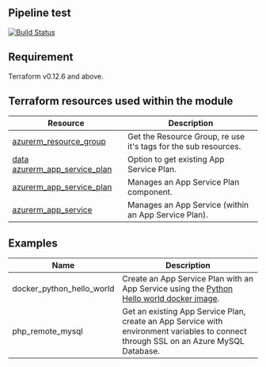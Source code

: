 Pipeline test
-----
[![Build Status](https://dev.azure.com/jamesdld23/vpc_lab/_apis/build/status/Terraform%20module%20Az-AppService?branchName=master)](https://dev.azure.com/jamesdld23/vpc_lab/_build/latest?definitionId=16&branchName=master)

Requirement
-----
Terraform v0.12.6 and above. 

Terraform resources used within the module
-----
| Resource | Description |
|------|-------------|
| [azurerm_resource_group](https://www.terraform.io/docs/providers/azurerm/d/resource_group.html) | Get the Resource Group, re use it's tags for the sub resources. |
| [data azurerm_app_service_plan](https://www.terraform.io/docs/providers/azurerm/d/app_service_plan.html) | Option to get existing App Service Plan. |
| [azurerm_app_service_plan](https://www.terraform.io/docs/providers/azurerm/r/app_service_plan.html) | Manages an App Service Plan component. |
| [azurerm_app_service](https://www.terraform.io/docs/providers/azurerm/r/app_service.html) | Manages an App Service (within an App Service Plan). |


Examples
-----
| Name | Description |
|------|-------------|
| docker_python_hello_world | Create an App Service Plan with an App Service using the [Python Hello world docker image](https://hub.docker.com/r/appsvcsample/python-helloworld). |
| php_remote_mysql | Get an existing App Service Plan, create an App Service with environment variables to connect through SSL on an Azure MySQL Database. |